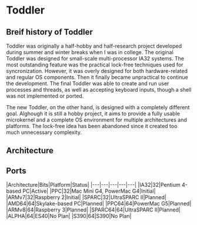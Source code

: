# Toddler

## Breif history of Toddler

Toddler was originally a half-hobby and half-research project developed during summer and winter breaks when I was in college.
The original Toddler was designed for small-scale multi-processor IA32 systems.
The most outstanding feature was the practical lock-free techniques used for syncronization.
However, it was overly designed for both hardware-related and regular OS components.
Then it finally became unpractical to continue the development.
The final Toddler was able to create and run user processes and threads, as well as accepting keyboard inputs,
though a shell was not implemented or ported.

The new Toddler, on the other hand, is designed with a completely different goal.
Alghough it is still a hobby project, it aims to provide a fully usable microkernel and a complete OS environment for multiple architectures and platforms.
The lock-free idea has been abandoned since it created too much unnecessary complexity.


## Architecture

## Ports

|Architecture|Bits|Platform|Status|
|---|---|---|---|---|
|IA32|32|Pentium 4-based PC|Active|
|PPC|32|Mac Mini G4, PowerMac G4|Initial|
|ARMv7|32|Raspberry 2|Initial|
|SPARC|32|UltraSPARC II|Planned|
|AMD64|64|Skylake-based PC|Planned|
|PPC64|64|PowerMac G5|Planned|
|ARMv8|64|Raspberry 3|Planned|
|SPARC64|64|UltraSPARC II|Planned|
|ALPHA|64|ES40|No Plan|
|S390|64|S390|No Plan|
